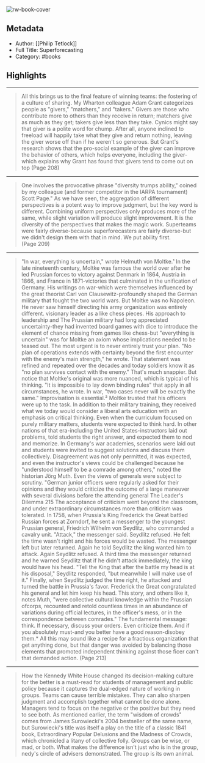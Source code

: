 ![rw-book-cover](https://books.google.com/books/content?id=45OmCQAAQBAJ&printsec=frontcover&img=1&zoom=5&source=public)

## Metadata
- Author: [[Philip Tetlock]]
- Full Title: Superforecasting
- Category: #books

## Highlights
***

> All this brings us to the final feature of winning teams: the fostering of a culture of sharing. My Wharton colleague Adam Grant categorizes people as "givers," "matchers," and "takers." Givers are those who contribute more to others than they receive in return; matchers give as much as they get; takers give less than they take.
> Cynics might say that giver is a polite word for chump. After all, anyone inclined to freeload will happily take what they give and return nothing, leaving the giver worse off than if he weren't so generous.
> But Grant's research shows that the pro-social example of the giver can improve the behavior of others, which helps everyone, including the giver-which explains why Grant has found that givers tend to come out on top (Page 208)

***

> One involves the provocative phrase "diversity trumps ability," coined by my colleague (and former competitor in the IARPA tournament) Scott Page." As we have seen, the aggregation of different perspectives is a potent way to improve judgment, but the key word is different. Combining uniform perspectives only produces more of the same, while slight variation will produce slight improvement. It is the diversity of the perspectives that makes the magic work. Superteams were fairly diverse-because superforecasters are fairly diverse-but we didn't design them with that in mind. We put ability first. (Page 209)

***

> "In war, everything is uncertain," wrote Helmuth von Moltke.¹ In the late nineteenth century, Moltke was famous the world over after he led Prussian forces to victory against Denmark in 1864, Austria in 1866, and France in 1871-victories that culminated in the unification of Germany. His writings on war-which were themselves influenced by the great theorist Carl von Clausewitz-profoundly shaped the German military that fought the two world wars. But Moltke was no Napoleon. He never saw himself directing his army organization was entirely different.
> visionary leader as a like chess pieces. His approach to leadership and The Prussian military had long appreciated uncertainty-they had invented board games with dice to introduce the element of chance missing from games like chess-but "everything is uncertain" was for Moltke an axiom whose implications needed to be teased out. The most urgent is to never entirely trust your plan. "No plan of operations extends with certainty beyond the first encounter with the enemy's main strength," he wrote. That statement was refined and repeated over the decades and today soldiers know it as "no plan survives contact with the enemy." That's much snappier.
> But notice that Moltke's original was more nuanced, which is typical of his thinking. "It is impossible to lay down binding rules" that apply in all circumstances, he wrote. In war, "two cases never will be exactly the same." Improvisation is essential.² Moltke trusted that his officers were up to the task. In addition to their military training, they received what we today would consider a liberal arts education with an emphasis on critical thinking. Even when the curriculum focused on purely military matters, students were expected to think hard. In other nations of that era-including the United States-instructors laid out problems, told students the right answer, and expected them to nod and memorize. In Germany's war academies, scenarios were laid out and students were invited to suggest solutions and discuss them collectively. Disagreement was not only permitted, it was expected, and even the instructor's views could be challenged because he "understood himself to be a comrade among others," noted the historian Jörg Muth. Even the views of generals were subject to scrutiny. "German junior officers were regularly asked for their opinions and they would criticize the outcome of a large maneuver with several divisions before the attending general The Leader's Dilemma 215 The acceptance of criticism went beyond the classroom, and under extraordinary circumstances more than criticism was tolerated. In 1758, when Prussia's King Frederick the Great battled Russian forces at Zorndorf, he sent a messenger to the youngest Prussian general, Friedrich Wilhelm von Seydlitz, who commanded a cavalry unit. "Attack," the messenger said. Seydlitz refused. He felt the time wasn't right and his forces would be wasted. The messenger left but later returned. Again he told Seydlitz the king wanted him to attack.
> Again Seydlitz refused. A third time the messenger returned and he warned Seydlitz that if he didn't attack immediately, the king would have his head. "Tell the King that after the battle my head is at his disposal," Seydlitz responded, "but meanwhile I will make use of it."
> Finally, when Seydlitz judged the time right, he attacked and turned the battle in Prussia's favor. Frederick the Great congratulated his general and let him keep his head. This story, and others like it, notes Muth, "were collective cultural knowledge within the Prussian ofcorps, recounted and retold countless times in an abundance of variations during official lectures, in the officer's mess, or in the correspondence between comrades." The fundamental message: think.
> If necessary, discuss your orders. Even criticize them. And if you absolutely must-and you better have a good reason-disobey them.* All this may sound like a recipe for a fractious organization that get anything done, but that danger was avoided by balancing those elements that promoted independent thinking against those ficer can't that demanded action. (Page 213)

***

> How the Kennedy White House changed its decision-making culture for the better is a must-read for students of management and public policy because it captures the dual-edged nature of working in groups. Teams can cause terrible mistakes. They can also sharpen judgment and accomplish together what cannot be done alone. Managers tend to focus on the negative or the positive but they need to see both. As mentioned earlier, the term "wisdom of crowds" comes from James Surowiecki's 2004 bestseller of the same name, but Surowiecki's title was itself a play on the title of a classic 1841 book, Extraordinary Popular Delusions and the Madness of Crowds, which chronicled a litany of collective folly. Groups can be wise, or mad, or both. What makes the difference isn't just who is in the group, nedy's circle of advisers demonstrated. The group is its own animal.

